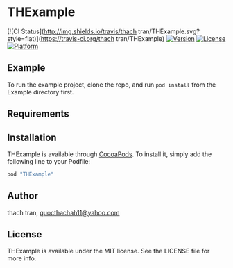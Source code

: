 # THExample

[![CI Status](http://img.shields.io/travis/thach tran/THExample.svg?style=flat)](https://travis-ci.org/thach tran/THExample)
[![Version](https://img.shields.io/cocoapods/v/THExample.svg?style=flat)](http://cocoapods.org/pods/THExample)
[![License](https://img.shields.io/cocoapods/l/THExample.svg?style=flat)](http://cocoapods.org/pods/THExample)
[![Platform](https://img.shields.io/cocoapods/p/THExample.svg?style=flat)](http://cocoapods.org/pods/THExample)

## Example

To run the example project, clone the repo, and run `pod install` from the Example directory first.

## Requirements

## Installation

THExample is available through [CocoaPods](http://cocoapods.org). To install
it, simply add the following line to your Podfile:

```ruby
pod "THExample"
```

## Author

thach tran, quocthachah11@yahoo.com

## License

THExample is available under the MIT license. See the LICENSE file for more info.

